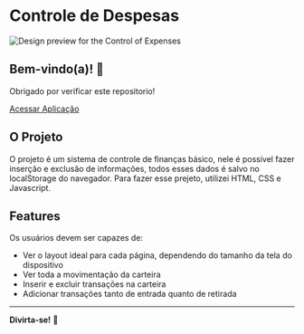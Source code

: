 

# Controle de Despesas 

![Design preview for the Control of Expenses](https://user-images.githubusercontent.com/54381970/97778137-d681d300-1b53-11eb-95f5-accff1f5c822.png)


## Bem-vindo(a)! 👋

Obrigado por verificar este repositorio!

[Acessar Aplicação](https://elated-lovelace-861298.netlify.app/)


## O Projeto

O projeto é um sistema de controle de finanças básico, nele é possivel fazer inserção e exclusão de informações, todos esses dados é salvo no localStorage do navegador. Para fazer esse prejeto, utilizei HTML, CSS e Javascript.

## Features

Os usuários devem ser capazes de:

- Ver o layout ideal para cada página, dependendo do tamanho da tela do dispositivo
- Ver toda a movimentação da carteira
- Inserir e excluir transações na carteira
- Adicionar transações tanto de entrada quanto de retirada

---

**Divirta-se!** 🚀


